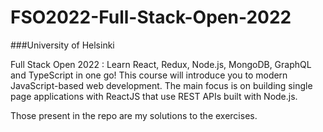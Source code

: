 # FSO2022-Full-Stack-Open-2022

###University of Helsinki

Full Stack Open 2022 : Learn React, Redux, Node.js, MongoDB, GraphQL and TypeScript in one go! This course will introduce you to modern JavaScript-based web development. The main focus is on building single page applications with ReactJS that use REST APIs built with Node.js.

Those present in the repo are my solutions to the exercises.
